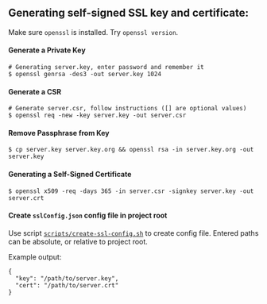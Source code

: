 ## Generating self-signed SSL key and certificate:

Make sure `openssl` is installed. Try `openssl version`.

#### Generate a Private Key

    # Generating server.key, enter password and remember it
    $ openssl genrsa -des3 -out server.key 1024

#### Generate a CSR

    # Generate server.csr, follow instructions ([] are optional values)
    $ openssl req -new -key server.key -out server.csr

#### Remove Passphrase from Key

    $ cp server.key server.key.org && openssl rsa -in server.key.org -out server.key

#### Generating a Self-Signed Certificate

    $ openssl x509 -req -days 365 -in server.csr -signkey server.key -out server.crt

#### Create `sslConfig.json` config file in project root

Use script [`scripts/create-ssl-config.sh`](./scripts/create-ssl-config.sh) to create config file. Entered paths can be absolute, or relative to project root.

Example output:

    {
      "key": "/path/to/server.key",
      "cert": "/path/to/server.crt"
    }
